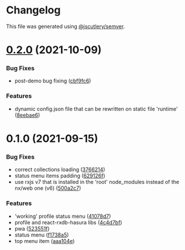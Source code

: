 # Changelog

This file was generated using [@jscutlery/semver](https://github.com/jscutlery/semver).

# [0.2.0](https://github.com/platyplus/platydev/compare/platyplus@0.1.0...platyplus@0.2.0) (2021-10-09)


### Bug Fixes

* post-demo bug fixing ([cbf9fc6](https://github.com/platyplus/platydev/commit/cbf9fc662a541831a6fc3a682015b5de3e7f5011))


### Features

* dynamic config.json file that can be rewritten on static file 'runtime' ([8eebae6](https://github.com/platyplus/platydev/commit/8eebae64d4039e6a05503abb58b03c11dfaaf9b6))



# 0.1.0 (2021-09-15)


### Bug Fixes

* correct collections loading ([3766214](https://github.com/platyplus/platydev/commit/3766214b38a75e225044a7589ab15960812a9816))
* status menu items padding ([629126f](https://github.com/platyplus/platydev/commit/629126f8b99a8aed0f424e6ff4c8ea67d1cee49d))
* use rxjs v7 that is installed in the 'root' node_modules instead of the nx/web one (v6) ([500a2c7](https://github.com/platyplus/platydev/commit/500a2c730119ad4ce33b55f8bddf9d1eb2e5c04a))


### Features

* 'working' profile status menu ([41078d7](https://github.com/platyplus/platydev/commit/41078d79e6d770a814d61b688ef236c75dcf0782))
* profile and react-rxdb-hasura libs ([4c4d7bf](https://github.com/platyplus/platydev/commit/4c4d7bf9656b6d8ed2ef7a1ca4817127365d7caf))
* pwa ([523551f](https://github.com/platyplus/platydev/commit/523551ff39efca5619ed732f3aa15004276b9e06))
* status menu ([f1738a5](https://github.com/platyplus/platydev/commit/f1738a5c063e1a9b9e8a5e1df04ad238028fc59d))
* top menu item ([aaa104e](https://github.com/platyplus/platydev/commit/aaa104e4e04c04ea3e9170b7c4fd1cd127da6a7e))
